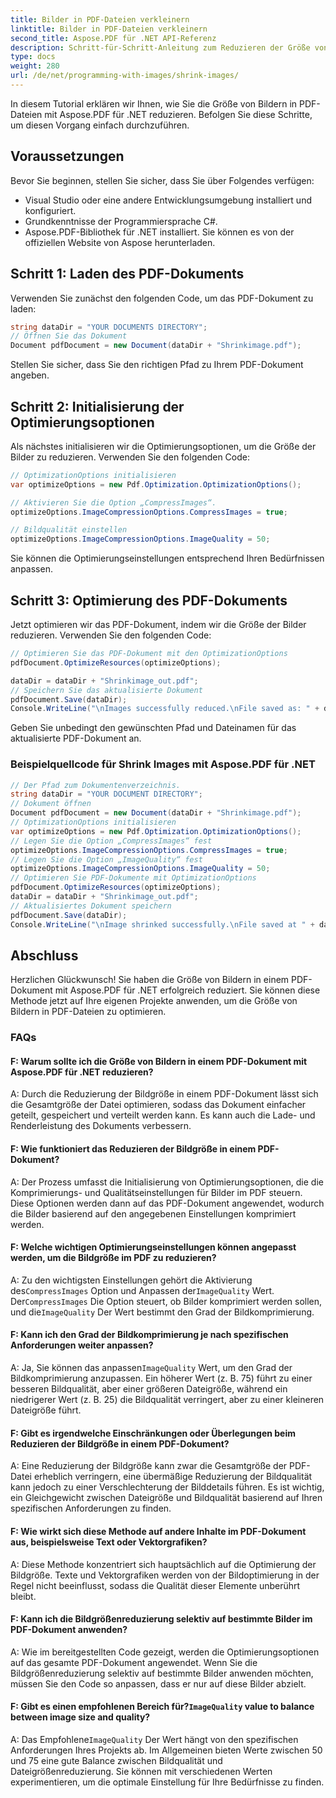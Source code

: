 ```yaml
---
title: Bilder in PDF-Dateien verkleinern
linktitle: Bilder in PDF-Dateien verkleinern
second_title: Aspose.PDF für .NET API-Referenz
description: Schritt-für-Schritt-Anleitung zum Reduzieren der Größe von Bildern in PDF-Dateien mit Aspose.PDF für .NET.
type: docs
weight: 280
url: /de/net/programming-with-images/shrink-images/
---
```

In diesem Tutorial erklären wir Ihnen, wie Sie die Größe von Bildern in PDF-Dateien mit Aspose.PDF für .NET reduzieren. Befolgen Sie diese Schritte, um diesen Vorgang einfach durchzuführen.

## Voraussetzungen

Bevor Sie beginnen, stellen Sie sicher, dass Sie über Folgendes verfügen:

- Visual Studio oder eine andere Entwicklungsumgebung installiert und konfiguriert.
- Grundkenntnisse der Programmiersprache C#.
- Aspose.PDF-Bibliothek für .NET installiert. Sie können es von der offiziellen Website von Aspose herunterladen.

## Schritt 1: Laden des PDF-Dokuments

Verwenden Sie zunächst den folgenden Code, um das PDF-Dokument zu laden:

```csharp
string dataDir = "YOUR DOCUMENTS DIRECTORY";
// Öffnen Sie das Dokument
Document pdfDocument = new Document(dataDir + "Shrinkimage.pdf");
```

Stellen Sie sicher, dass Sie den richtigen Pfad zu Ihrem PDF-Dokument angeben.

## Schritt 2: Initialisierung der Optimierungsoptionen

Als nächstes initialisieren wir die Optimierungsoptionen, um die Größe der Bilder zu reduzieren. Verwenden Sie den folgenden Code:

```csharp
// OptimizationOptions initialisieren
var optimizeOptions = new Pdf.Optimization.OptimizationOptions();

// Aktivieren Sie die Option „CompressImages“.
optimizeOptions.ImageCompressionOptions.CompressImages = true;

// Bildqualität einstellen
optimizeOptions.ImageCompressionOptions.ImageQuality = 50;
```

Sie können die Optimierungseinstellungen entsprechend Ihren Bedürfnissen anpassen.

## Schritt 3: Optimierung des PDF-Dokuments

Jetzt optimieren wir das PDF-Dokument, indem wir die Größe der Bilder reduzieren. Verwenden Sie den folgenden Code:

```csharp
// Optimieren Sie das PDF-Dokument mit den OptimizationOptions
pdfDocument.OptimizeResources(optimizeOptions);

dataDir = dataDir + "Shrinkimage_out.pdf";
// Speichern Sie das aktualisierte Dokument
pdfDocument.Save(dataDir);
Console.WriteLine("\nImages successfully reduced.\nFile saved as: " + dataDir);
```

Geben Sie unbedingt den gewünschten Pfad und Dateinamen für das aktualisierte PDF-Dokument an.

### Beispielquellcode für Shrink Images mit Aspose.PDF für .NET 
```csharp
// Der Pfad zum Dokumentenverzeichnis.
string dataDir = "YOUR DOCUMENT DIRECTORY";
// Dokument öffnen
Document pdfDocument = new Document(dataDir + "Shrinkimage.pdf");
// OptimizationOptions initialisieren
var optimizeOptions = new Pdf.Optimization.OptimizationOptions();
// Legen Sie die Option „CompressImages“ fest
optimizeOptions.ImageCompressionOptions.CompressImages = true;
// Legen Sie die Option „ImageQuality“ fest
optimizeOptions.ImageCompressionOptions.ImageQuality = 50;
// Optimieren Sie PDF-Dokumente mit OptimizationOptions
pdfDocument.OptimizeResources(optimizeOptions);
dataDir = dataDir + "Shrinkimage_out.pdf";
// Aktualisiertes Dokument speichern
pdfDocument.Save(dataDir);
Console.WriteLine("\nImage shrinked successfully.\nFile saved at " + dataDir);
```

## Abschluss

Herzlichen Glückwunsch! Sie haben die Größe von Bildern in einem PDF-Dokument mit Aspose.PDF für .NET erfolgreich reduziert. Sie können diese Methode jetzt auf Ihre eigenen Projekte anwenden, um die Größe von Bildern in PDF-Dateien zu optimieren.

### FAQs

#### F: Warum sollte ich die Größe von Bildern in einem PDF-Dokument mit Aspose.PDF für .NET reduzieren?

A: Durch die Reduzierung der Bildgröße in einem PDF-Dokument lässt sich die Gesamtgröße der Datei optimieren, sodass das Dokument einfacher geteilt, gespeichert und verteilt werden kann. Es kann auch die Lade- und Renderleistung des Dokuments verbessern.

#### F: Wie funktioniert das Reduzieren der Bildgröße in einem PDF-Dokument?

A: Der Prozess umfasst die Initialisierung von Optimierungsoptionen, die die Komprimierungs- und Qualitätseinstellungen für Bilder im PDF steuern. Diese Optionen werden dann auf das PDF-Dokument angewendet, wodurch die Bilder basierend auf den angegebenen Einstellungen komprimiert werden.

#### F: Welche wichtigen Optimierungseinstellungen können angepasst werden, um die Bildgröße im PDF zu reduzieren?

 A: Zu den wichtigsten Einstellungen gehört die Aktivierung des`CompressImages` Option und Anpassen der`ImageQuality` Wert. Der`CompressImages` Die Option steuert, ob Bilder komprimiert werden sollen, und die`ImageQuality` Der Wert bestimmt den Grad der Bildkomprimierung.

#### F: Kann ich den Grad der Bildkomprimierung je nach spezifischen Anforderungen weiter anpassen?

 A: Ja, Sie können das anpassen`ImageQuality` Wert, um den Grad der Bildkomprimierung anzupassen. Ein höherer Wert (z. B. 75) führt zu einer besseren Bildqualität, aber einer größeren Dateigröße, während ein niedrigerer Wert (z. B. 25) die Bildqualität verringert, aber zu einer kleineren Dateigröße führt.

#### F: Gibt es irgendwelche Einschränkungen oder Überlegungen beim Reduzieren der Bildgröße in einem PDF-Dokument?

A: Eine Reduzierung der Bildgröße kann zwar die Gesamtgröße der PDF-Datei erheblich verringern, eine übermäßige Reduzierung der Bildqualität kann jedoch zu einer Verschlechterung der Bilddetails führen. Es ist wichtig, ein Gleichgewicht zwischen Dateigröße und Bildqualität basierend auf Ihren spezifischen Anforderungen zu finden.

#### F: Wie wirkt sich diese Methode auf andere Inhalte im PDF-Dokument aus, beispielsweise Text oder Vektorgrafiken?

A: Diese Methode konzentriert sich hauptsächlich auf die Optimierung der Bildgröße. Texte und Vektorgrafiken werden von der Bildoptimierung in der Regel nicht beeinflusst, sodass die Qualität dieser Elemente unberührt bleibt.

#### F: Kann ich die Bildgrößenreduzierung selektiv auf bestimmte Bilder im PDF-Dokument anwenden?

A: Wie im bereitgestellten Code gezeigt, werden die Optimierungsoptionen auf das gesamte PDF-Dokument angewendet. Wenn Sie die Bildgrößenreduzierung selektiv auf bestimmte Bilder anwenden möchten, müssen Sie den Code so anpassen, dass er nur auf diese Bilder abzielt.

####  F: Gibt es einen empfohlenen Bereich für?`ImageQuality` value to balance between image size and quality?

 A: Das Empfohlene`ImageQuality` Der Wert hängt von den spezifischen Anforderungen Ihres Projekts ab. Im Allgemeinen bieten Werte zwischen 50 und 75 eine gute Balance zwischen Bildqualität und Dateigrößenreduzierung. Sie können mit verschiedenen Werten experimentieren, um die optimale Einstellung für Ihre Bedürfnisse zu finden.